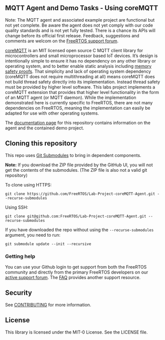 ## MQTT Agent and Demo Tasks - Using coreMQTT

Note:  The MQTT agent and associated example project are functional but not yet complete. Be aware the agent does not yet comply with our code quality standards and is not yet fully tested. There is a chance its APIs will change before its official first release.  Feedback, suggestions and comments are welcom on the [FreeRTOS support forum](https://forums.freertos.org).

[coreMQTT](https://github.com/FreeRTOS/coreMQTT) is an MIT licensed open source C MQTT client library for microcontrollers and small microprocessor based IoT devices. It’s design is intentionally simple to ensure it has no dependency on any other library or operating system, and to better enable static analysis including [memory safety proofs](https://www.freertos.org/2020/02/ensuring-the-memory-safety-of-freertos-part-1.html). That simplicity and lack of operating system dependency (coreMQTT does not require multithreading at all) means coreMQTT does not build thread safety directly into its implementation. Instead thread safety must be provided by higher level software. This labs project implements a coreMQTT extension that provides that higher level functionality in the form of an MQTT agent (or MQTT daemon). While the implementation demonstrated here is currently specific to FreeRTOS, there are not many dependencies on FreeRTOS, meaning the implementation can easily be adapted for use with other operating systems.

The [documentation page](https://freertos.org/mqtt/mqtt-agent-demo.html) for this repository contains information on the agent and the contained demo project.

## Cloning this repository
This repo uses [Git Submodules](https://git-scm.com/book/en/v2/Git-Tools-Submodules) to bring in dependent components.

**Note:** If you download the ZIP file provided by the GitHub UI, you will not get the contents of the submodules. (The ZIP file is also not a valid git repository)

To clone using HTTPS:
```
git clone https://github.com/FreeRTOS/Lab-Project-coreMQTT-Agent.git --recurse-submodules
```
Using SSH:
```
git clone git@github.com:FreeRTOS/Lab-Project-coreMQTT-Agent.git --recurse-submodules
```

If you have downloaded the repo without using the `--recurse-submodules` argument, you need to run:
```
git submodule update --init --recursive
```

### Getting help
You can use your Github login to get support from both the FreeRTOS community and directly from the primary FreeRTOS developers on our [active support forum](https://forums.freertos.org).  The [FAQ](https://www.freertos.org/FAQ.html) provides another support resource.

## Security

See [CONTRIBUTING](CONTRIBUTING.md#security-issue-notifications) for more information.

## License

This library is licensed under the MIT-0 License. See the LICENSE file.

